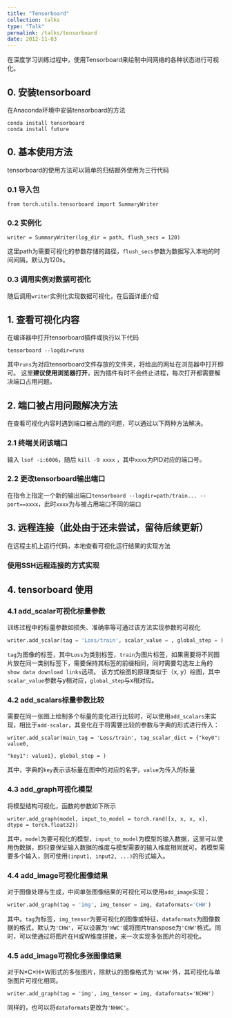 ```yaml
---
title: "Tensorboard"
collection: talks
type: "Talk"
permalink: /talks/tensorboard
date: 2012-11-03
---
```


在深度学习训练过程中，使用Tensorboard来绘制中间网络的各种状态进行可视化。

## 0. 安装tensorboard

在Anaconda环境中安装tensorboard的方法

```
conda install tensorboard
conda install future
```

## 0. 基本使用方法
tensorboard的使用方法可以简单的归结额外使用为三行代码

### 0.1 导入包

```
from torch.utils.tensorboard import SummaryWriter
```
### 0.2 实例化

```
writer = SummaryWriter(log_dir = path, flush_secs = 120)
```
这里path为需要可视化的参数存储的路径，`flush_secs`参数为数据写入本地的时间间隔，默认为120s。
### 0.3 调用实例对数据可视化
随后调用`writer`实例化实现数据可视化，在后面详细介绍

## 1. 查看可视化内容
在编译器中打开tensorboard插件或执行以下代码

```
tensorboard --logdir=runs
```
其中`runs`为对应tensorboard文件存放的文件夹，将给出的网址在浏览器中打开即可。
这里**建议使用浏览器打开**，因为插件有时不会终止进程，每次打开都需要解决端口占用问题。
## 2. 端口被占用问题解决方法
在查看可视化内容时遇到端口被占用的问题，可以通过以下两种方法解决。
### 2.1 终端关闭该端口
输入 `lsof -i:6006`，随后 `kill -9 xxxx` ，其中`xxxx`为PID对应的端口号。

### 2.2 更改tensorboard输出端口
在指令上指定一个新的输出端口`tensorboard --logdir=path/train... --port==xxxx`，此时`xxxx`为与被占用端口不同的端口


## 3. 远程连接（此处由于还未尝试，留待后续更新）
在远程主机上运行代码，本地查看可视化运行结果的实现方法

### 使用SSH远程连接的方式实现

## 4. tensorboard 使用
### 4.1 add_scalar可视化标量参数
训练过程中的标量参数如损失、准确率等可通过该方法实现参数的可视化

```python
writer.add_scalar(tag = 'Loss/train', scalar_value = , global_step = )
```
`tag`为图像的标签，其中`Loss`为类别标签，`train`为图片标签，如果需要将不同图片放在同一类别标签下，需要保持其标签的前缀相同，同时需要勾选左上角的`show data download links`选项。
该方式绘图的原理类似于（x, y）绘图，其中`scalar_value`参数与y相对应，`global_step`与x相对应。

### 4.2 add_scalars标量参数比较

需要在同一张图上绘制多个标量的变化进行比较时，可以使用`add_scalars`来实现，相比于`add-scalar`，其变化在于将需要比较的参数与字典的形式进行传入：

```
writer.add_scalar(main_tag = 'Loss/train', tag_scalar_dict = {"key0": value0,
																															"key1": value1}, global_step = )
```

其中，字典的`key`表示该标量在图中的对应的名字，`value`为传入的标量

### 4.3 add_graph可视化模型

将模型结构可视化，函数的参数如下所示

```
writer.add_graph(model, input_to_model = torch.rand([x, x, x, x], dtype = torch.float32))
```
其中，`model`为要可视化的模型，`input_to_model`为模型的输入数据，这里可以使用伪数据，即只要保证输入数据的维度与模型需要的输入维度相同就可。若模型需要多个输入，则可使用`(input1, input2, ...)`的形式输入。

### 4.4 add_image可视化图像结果

对于图像处理与生成，中间单张图像结果的可视化可以使用`add_image`实现：

```python
writer.add_graph(tag = 'img', img_tensor = img, dataformats='CHW')
```

其中。`tag`为标签，`img_tensor`为要可视化的图像或特征，`dataformats`为图像数据的格式，默认为`'CHW'`，可以设置为`'HWC'`或将图片transpose为`'CHW'`格式。同时，可以使通过将图片在H或W维度拼接，来一次实现多张图片的可视化。

### 4.5 add_image可视化多张图像结果

对于N$\times$C$\times$H$\times$W形式的多张图片，除默认的图像格式为`'NCHW'`外，其可视化与单张图片可视化相同。

```
writer.add_graph(tag = 'img', img_tensor = img, dataformats='NCHW')
```

同样的，也可以将`dataformats`更改为`'NHWC'`。
